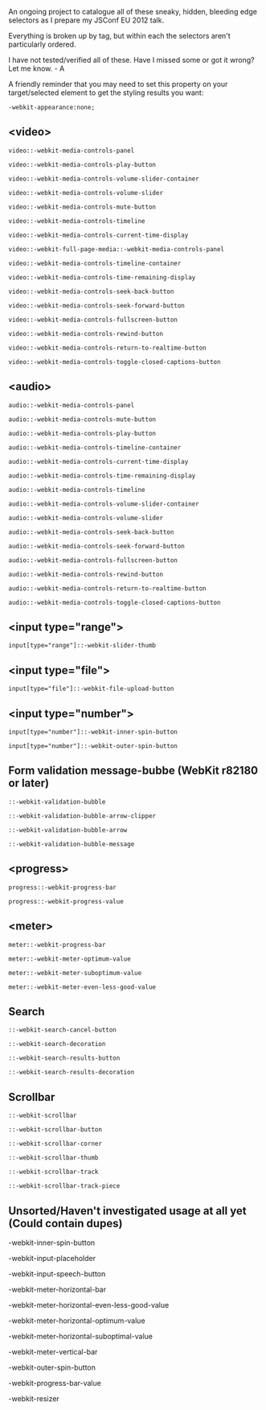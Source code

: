 An ongoing project to catalogue all of these sneaky, hidden, bleeding edge selectors as I prepare my JSConf EU 2012 talk.

Everything is broken up by tag, but within each the selectors aren't particularly ordered. 

I have not tested/verified all of these. Have I missed some or got it wrong? Let me know. - A

A friendly reminder that you may need to set this property on your target/selected element to get the styling results you want:

`-webkit-appearance:none;`

&lt;video&gt;
-------------

`video::-webkit-media-controls-panel`

`video::-webkit-media-controls-play-button`

`video::-webkit-media-controls-volume-slider-container`

`video::-webkit-media-controls-volume-slider`

`video::-webkit-media-controls-mute-button`

`video::-webkit-media-controls-timeline`

`video::-webkit-media-controls-current-time-display`

`video::-webkit-full-page-media::-webkit-media-controls-panel`

`video::-webkit-media-controls-timeline-container`

`video::-webkit-media-controls-time-remaining-display`

`video::-webkit-media-controls-seek-back-button`

`video::-webkit-media-controls-seek-forward-button`

`video::-webkit-media-controls-fullscreen-button`

`video::-webkit-media-controls-rewind-button`

`video::-webkit-media-controls-return-to-realtime-button`

`video::-webkit-media-controls-toggle-closed-captions-button`

&lt;audio&gt;
-------------

`audio::-webkit-media-controls-panel`

`audio::-webkit-media-controls-mute-button`

`audio::-webkit-media-controls-play-button`

`audio::-webkit-media-controls-timeline-container`

`audio::-webkit-media-controls-current-time-display`

`audio::-webkit-media-controls-time-remaining-display`

`audio::-webkit-media-controls-timeline`

`audio::-webkit-media-controls-volume-slider-container`

`audio::-webkit-media-controls-volume-slider`

`audio::-webkit-media-controls-seek-back-button`

`audio::-webkit-media-controls-seek-forward-button`

`audio::-webkit-media-controls-fullscreen-button`

`audio::-webkit-media-controls-rewind-button`

`audio::-webkit-media-controls-return-to-realtime-button`

`audio::-webkit-media-controls-toggle-closed-captions-button`


&lt;input type="range"&gt;
-------------------

`input[type="range"]::-webkit-slider-thumb`


&lt;input type="file"&gt;
-------------------------

`input[type="file"]::-webkit-file-upload-button`

&lt;input type="number"&gt;
---------------------------

`input[type="number"]::-webkit-inner-spin-button`

`input[type="number"]::-webkit-outer-spin-button`

Form validation message-bubbe (WebKit r82180 or later)
------------------------------------------------------

`::-webkit-validation-bubble`

`::-webkit-validation-bubble-arrow-clipper`

`::-webkit-validation-bubble-arrow`

`::-webkit-validation-bubble-message`

&lt;progress&gt;
----------------

`progress::-webkit-progress-bar`

`progress::-webkit-progress-value`

&lt;meter&gt;
-------------

`meter::-webkit-progress-bar`

`meter::-webkit-meter-optimum-value`

`meter::-webkit-meter-suboptimum-value`

`meter::-webkit-meter-even-less-good-value`

Search
------

`::-webkit-search-cancel-button`

`::-webkit-search-decoration`

`::-webkit-search-results-button`

`::-webkit-search-results-decoration`

Scrollbar
---------

`::-webkit-scrollbar`

`::-webkit-scrollbar-button`

`::-webkit-scrollbar-corner`

`::-webkit-scrollbar-thumb`

`::-webkit-scrollbar-track`

`::-webkit-scrollbar-track-piece`

Unsorted/Haven't investigated usage at all yet (Could contain dupes)
--------------------------------------------------------------------
-webkit-inner-spin-button

-webkit-input-placeholder

-webkit-input-speech-button

-webkit-meter-horizontal-bar

-webkit-meter-horizontal-even-less-good-value

-webkit-meter-horizontal-optimum-value

-webkit-meter-horizontal-suboptimal-value

-webkit-meter-vertical-bar

-webkit-outer-spin-button

-webkit-progress-bar-value

-webkit-resizer



